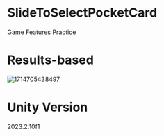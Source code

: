 # SlideToSelectPocketCard
Game Features Practice

# Results-based
![1714705438497](https://github.com/porhuat/SlideToSelectPocketCard/assets/45663967/8a24b7e8-f0bb-4316-b3b8-40a6b9b8316b)

# Unity Version
2023.2.10f1
